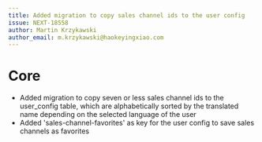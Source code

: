 ```yaml
---
title: Added migration to copy sales channel ids to the user config
issue: NEXT-18558
author: Martin Krzykawski
author_email: m.krzykawski@haokeyingxiao.com 
---
```

# Core
* Added migration to copy seven or less sales channel ids to the user_config table, which are alphabetically sorted by the translated name depending on the selected language of the user
* Added 'sales-channel-favorites' as key for the user config to save sales channels as favorites
